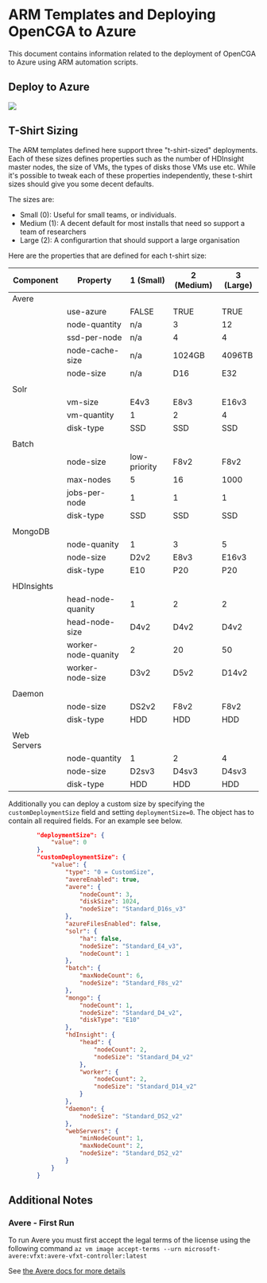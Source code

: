 # ARM Templates and Deploying OpenCGA to Azure

This document contains information related to the deployment of OpenCGA to Azure using ARM automation scripts.

## Deploy to Azure

<a href="https://portal.azure.com/#create/Microsoft.Template/uri/https%3A%2F%2Fraw.githubusercontent.com%2Fopencb%2Fopencga%2Fazure%2Fopencga-app%2Fapp%2Fscripts%2Fazure%2Farm%2Fazuredeploy.json" target="_blank">
    <img src="http://azuredeploy.net/deploybutton.png"/>
</a>

## T-Shirt Sizing

The ARM templates defined here support three "t-shirt-sized" deployments. Each of these sizes defines properties such as the number of HDInsight master nodes, the size of VMs, the types of disks those VMs use etc. While it's possible to tweak each of these properties independently, these t-shirt sizes should give you some decent defaults.

The sizes are:

- Small (0): Useful for small teams, or individuals.
- Medium (1): A decent default for most installs that need so support a team of researchers
- Large (2): A configurartion that should support a large organisation

Here are the properties that are defined for each t-shirt size:

| Component   | Property            | 1 (Small)        | 2 (Medium) | 3 (Large)  |
| ----------- | ------------------- | ------------ | ------ | ------ |
| Avere       |
|             | use-azure           | FALSE        | TRUE   | TRUE   |
|             | node-quantity       | n/a          | 3      | 12     |
|             | ssd-per-node        | n/a          | 4      | 4      |
|             | node-cache-size     | n/a          | 1024GB | 4096TB |
|             | node-size           | n/a          | D16    | E32    |
|             |                     |              |
| Solr        |
|             | vm-size             | E4v3         | E8v3   | E16v3  |
|             | vm-quantity         | 1            | 2      | 4      |
|             | disk-type           | SSD          | SSD    | SSD    |
|             |                     |              |
| Batch       |
|             | node-size           | low-priority | F8v2   | F8v2   |
|             | max-nodes           | 5            | 16     | 1000   |
|             | jobs-per-node       | 1            | 1      | 1      |
|             | disk-type           | SSD          | SSD    | SSD    |
|             |                     |              |
| MongoDB     |
|             | node-quanity        | 1            | 3      | 5      |
|             | node-size           | D2v2         | E8v3   | E16v3  |
|             | disk-type           | E10          | P20    | P20    |
|             |                     |              |
| HDInsights  |
|             | head-node-quanity   | 1            | 2      | 2      |
|             | head-node-size      | D4v2         | D4v2   | D4v2   |
|             | worker-node-quanity | 2            | 20     | 50     |
|             | worker-node-size    | D3v2         | D5v2   | D14v2  |
|             |                     |              |
| Daemon      |
|             | node-size           | DS2v2        | F8v2   | F8v2   |
|             | disk-type           | HDD          | HDD    | HDD    |
|             |                     |              |        |
| Web Servers |
|             | node-quantity       | 1            | 2      | 4      |
|             | node-size           | D2sv3        | D4sv3  | D4sv3  |
|             | disk-type           | HDD          | HDD    | HDD    |

Additionally you can deploy a custom size by specifying the `customDeploymentSize` field and setting `deploymentSize=0`. The object has to contain all required fields. For an example see below. 

```json
        "deploymentSize": {
            "value": 0
        },
        "customDeploymentSize": {
            "value": {
                "type": "0 = CustomSize",
                "avereEnabled": true,
                "avere": {
                    "nodeCount": 3,
                    "diskSize": 1024,
                    "nodeSize": "Standard_D16s_v3"
                },
                "azureFilesEnabled": false,
                "solr": {
                    "ha": false,
                    "nodeSize": "Standard_E4_v3",
                    "nodeCount": 1
                },
                "batch": {
                    "maxNodeCount": 6,
                    "nodeSize": "Standard_F8s_v2"
                },
                "mongo": {
                    "nodeCount": 1,
                    "nodeSize": "Standard_D4_v2",
                    "diskType": "E10"
                },
                "hdInsight": {
                    "head": {
                        "nodeCount": 2,
                        "nodeSize": "Standard_D4_v2"
                    },
                    "worker": {
                        "nodeCount": 2,
                        "nodeSize": "Standard_D14_v2"
                    }
                },
                "daemon": {
                    "nodeSize": "Standard_DS2_v2"
                },
                "webServers": {
                    "minNodeCount": 1,
                    "maxNodeCount": 2,
                    "nodeSize": "Standard_DS2_v2"
                }
            }
        }
```

## Additional Notes

### Avere - First Run

To run Avere you must first accept the legal terms of the license using the following command `az vm image accept-terms --urn microsoft-avere:vfxt:avere-vfxt-controller:latest`

See [the Avere docs for more details](https://docs.microsoft.com/en-us/azure/avere-vfxt/avere-vfxt-prereqs#accept-software-terms-in-advance)

